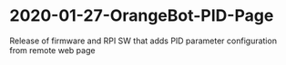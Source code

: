 # 2020-01-27-OrangeBot-PID-Page
Release of firmware and RPI SW that adds PID parameter configuration from remote web page
